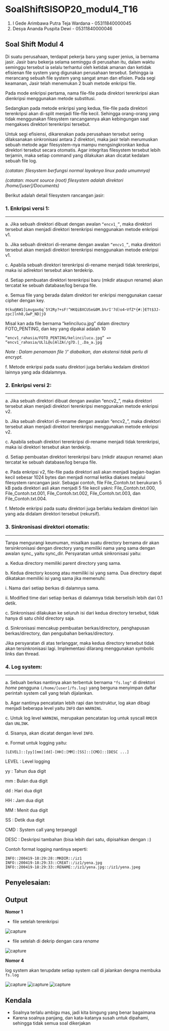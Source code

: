 # SoalShiftSISOP20_modul4_T16

1. I Gede Arimbawa Putra Teja Wardana - 05311840000045
2. Desya Ananda Puspita Dewi - 05311840000046

## Soal Shift Modul 4
  Di suatu perusahaan, terdapat pekerja baru yang super jenius, ia bernama jasir. Jasir baru bekerja selama seminggu di perusahan itu, dalam waktu seminggu tersebut ia selalu terhantui oleh ketidak amanan dan ketidak efisienan file system yang digunakan perusahaan tersebut. Sehingga ia merancang sebuah file system yang sangat aman dan efisien. Pada segi keamanan, Jasir telah menemukan 2 buah metode enkripsi file. 

  Pada mode enkripsi pertama, nama file-file pada direktori terenkripsi akan dienkripsi menggunakan metode substitusi. 

  Sedangkan pada metode enkripsi yang kedua, file-file pada direktori terenkripsi akan di-split menjadi file-file kecil. Sehingga orang-orang yang tidak menggunakan filesystem rancangannya akan kebingungan saat mengakses direktori terenkripsi tersebut. 

  Untuk segi efisiensi, dikarenakan pada perusahaan tersebut sering dilaksanakan sinkronisasi antara 2 direktori, maka jasir telah merumuskan sebuah metode agar filesystem-nya mampu mengsingkronkan kedua direktori tersebut secara otomatis. Agar integritas filesystem tersebut lebih terjamin, maka setiap command yang dilakukan akan dicatat kedalam sebuah file log.

*(catatan: filesystem berfungsi normal layaknya linux pada umumnya)*

*(catatan: mount source (root) filesystem adalah direktori /home/[user]/Documents)*

Berikut adalah detail filesystem rancangan jasir:

### 1.	Enkripsi versi 1:
----------------------------------
a.	Jika sebuah direktori dibuat dengan awalan `“encv1_”`, maka direktori tersebut akan menjadi direktori terenkripsi menggunakan metode enkripsi v1.

b.	Jika sebuah direktori di-rename dengan awalan `“encv1_”`, maka direktori tersebut akan menjadi direktori terenkripsi menggunakan metode enkripsi v1.

c.	Apabila sebuah direktori terenkripsi di-rename menjadi tidak terenkripsi, maka isi adirektori tersebut akan terdekrip.

d.	Setiap pembuatan direktori terenkripsi baru (mkdir ataupun rename) akan tercatat ke sebuah database/log berupa file.

e.	Semua file yang berada dalam direktori ter enkripsi menggunakan caesar cipher dengan key.

	9(ku@AW1[Lmvgax6q`5Y2Ry?+sF!^HKQiBXCUSe&0M.b%rI'7d)o4~VfZ*{#:}ETt$3J-zpc]lnh8,GwP_ND|jO

Misal kan ada file bernama “kelincilucu.jpg” dalam directory FOTO_PENTING, dan key yang dipakai adalah 10

	“encv1_rahasia/FOTO_PENTING/kelincilucu.jpg” => “encv1_rahasia/ULlL@u]AlZA(/g7D.|_.Da_a.jpg

*Note : Dalam penamaan file ‘/’ diabaikan, dan ekstensi tidak perlu di encrypt.*

f.	Metode enkripsi pada suatu direktori juga berlaku kedalam direktori lainnya yang ada didalamnya.

### 2.	Enkripsi versi 2:
----------------------------------
a.	Jika sebuah direktori dibuat dengan awalan “encv2_”, maka direktori tersebut akan menjadi direktori terenkripsi menggunakan metode enkripsi v2.

b.	Jika sebuah direktori di-rename dengan awalan “encv2_”, maka direktori tersebut akan menjadi direktori terenkripsi menggunakan metode enkripsi v2.

c.	Apabila sebuah direktori terenkripsi di-rename menjadi tidak terenkripsi, maka isi direktori tersebut akan terdekrip.

d.	Setiap pembuatan direktori terenkripsi baru (mkdir ataupun rename) akan tercatat ke sebuah database/log berupa file.

e.	Pada enkripsi v2, file-file pada direktori asli akan menjadi bagian-bagian kecil sebesar 1024 bytes dan menjadi normal ketika diakses melalui filesystem rancangan jasir. Sebagai contoh, file File_Contoh.txt berukuran 5 kB pada direktori asli akan menjadi 5 file kecil yakni: File_Contoh.txt.000, File_Contoh.txt.001, File_Contoh.txt.002, File_Contoh.txt.003, dan File_Contoh.txt.004.

f.	Metode enkripsi pada suatu direktori juga berlaku kedalam direktori lain yang ada didalam direktori tersebut (rekursif).

### 3.	Sinkronisasi direktori otomatis:
----------------------------------
Tanpa mengurangi keumuman, misalkan suatu directory bernama dir akan tersinkronisasi dengan directory yang memiliki nama yang sama dengan awalan sync_ yaitu sync_dir. Persyaratan untuk sinkronisasi yaitu:

a.	Kedua directory memiliki parent directory yang sama.

b.	Kedua directory kosong atau memiliki isi yang sama. Dua directory dapat dikatakan memiliki isi yang sama jika memenuhi:
    
i.	Nama dari setiap berkas di dalamnya sama.

  ii.	Modified time dari setiap berkas di dalamnya tidak berselisih lebih dari 0.1 detik.

c.	Sinkronisasi dilakukan ke seluruh isi dari kedua directory tersebut, tidak hanya di satu child directory saja.

d.	Sinkronisasi mencakup pembuatan berkas/directory, penghapusan berkas/directory, dan pengubahan berkas/directory.

Jika persyaratan di atas terlanggar, maka kedua directory tersebut tidak akan tersinkronisasi lagi.
Implementasi dilarang menggunakan symbolic links dan thread.

### 4.	Log system:
----------------------------------
a.	Sebuah berkas nantinya akan terbentuk bernama `"fs.log"` di direktori *home* pengguna `(/home/[user]/fs.log)` yang berguna menyimpan daftar perintah system call yang telah dijalankan.

b.	Agar nantinya pencatatan lebih rapi dan terstruktur, log akan dibagi menjadi beberapa level yaitu `INFO` dan `WARNING`.

c.	Untuk log level `WARNING`, merupakan pencatatan log untuk syscall `RMDIR` dan `UNLINK`.

d.	Sisanya, akan dicatat dengan level `INFO`.

e.	Format untuk logging yaitu:

```
[LEVEL]::[yy][mm][dd]-[HH]:[MM]:[SS]::[CMD]::[DESC ...]
```

LEVEL    : Level logging

yy   	   : Tahun dua digit

mm    	 : Bulan dua digit

dd    	 : Hari dua digit

HH    	 : Jam dua digit

MM    	 : Menit dua digit

SS    	 : Detik dua digit

CMD      : System call yang terpanggil

DESC     : Deskripsi tambahan (bisa lebih dari satu, dipisahkan dengan ::)

Contoh format logging nantinya seperti:
```
INFO::200419-18:29:28::MKDIR::/iz1
INFO::200419-18:29:33::CREAT::/iz1/yena.jpg
INFO::200419-18:29:33::RENAME::/iz1/yena.jpg::/iz1/yena.jpeg
```


## Penyelesaian:


## Output

**Nomor 1**

- file setelah terenkripsi

![capture](https://github.com/desyaapd/SoalShiftSISOP20_modul4_T16/blob/master/image/enkrip.PNG) 

- file setelah di dekrip dengan cara _rename_

![capture](https://github.com/desyaapd/SoalShiftSISOP20_modul4_T16/blob/master/image/dekrip.PNG) 

**Nomor 4**

log system akan terupdate setiap system call di jalankan dengna membuka `fs.log`

![capture](https://github.com/desyaapd/SoalShiftSISOP20_modul4_T16/blob/master/image/log1.PNG)
![capture](https://github.com/desyaapd/SoalShiftSISOP20_modul4_T16/blob/master/image/log2.PNG)
![capture](https://github.com/desyaapd/SoalShiftSISOP20_modul4_T16/blob/master/image/log3.PNG) 


## Kendala

- Soalnya terlalu ambigu mas, jadi kita bingung yang benar bagaimana
- Karena soalnya panjang, dan kata-katanya susah untuk dipahami, sehingga tidak semua soal dikerjakan
